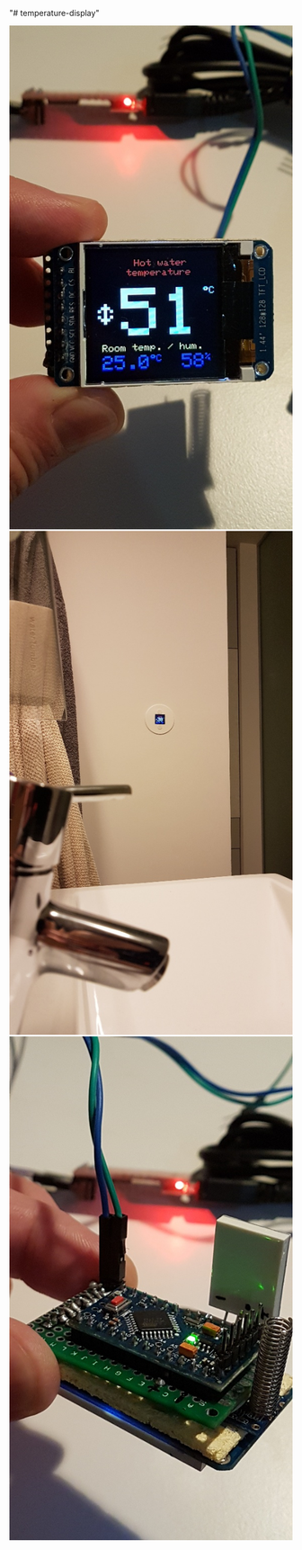 "# temperature-display" 

![Temperature display](doc/20171120_200206_resized.jpg "Temperature display")
![Application](doc/20171120_205351_resized.jpg "Application")
![Temperature display](doc/20171120_200233_resized.jpg )
